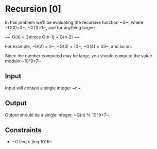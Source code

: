 # Recursion [0]

In this problem we'll be evaluating the recursive function ~G~, where ~G(0)=0~, ~G(1)=1~, and for anything larger:

~~
G(n) = 3\times G(n-1) + G(n-2)
~~

For example, ~G(2) = 3~, ~G(3) = 10~, ~G(4) = 33~, and so on.

Since the number computed may be large, you should compute the value modulo ~10^9+7~

## Input

Input will contain a single integer ~n~.

## Output

Output should be a single integer, ~G(n) \% 10^9+7~.

## Constraints

* ~0 \leq n \leq 10^6~
